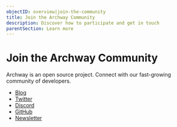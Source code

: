 ```yaml
---
objectID: overview|join-the-community
title: Join the Archway Community
description: Discover how to participate and get in touch
parentSection: Learn more
---
```


# Join the Archway Community

Archway is an open source project. Connect with our fast-growing community of developers.

- <a href="https://medium.com/archwayhq" target="_blank">Blog</a>
- <a href="https://twitter.com/archwayhq" target="_blank">Twitter</a>
- <a href="https://discord.gg/5FVvx3WGfa" target="_blank">Discord</a>
- <a href="https://github.com/archway-network" target="_blank">GitHub</a>
- <a href="http://archway.io/updates" target="_blank">Newsletter</a>
